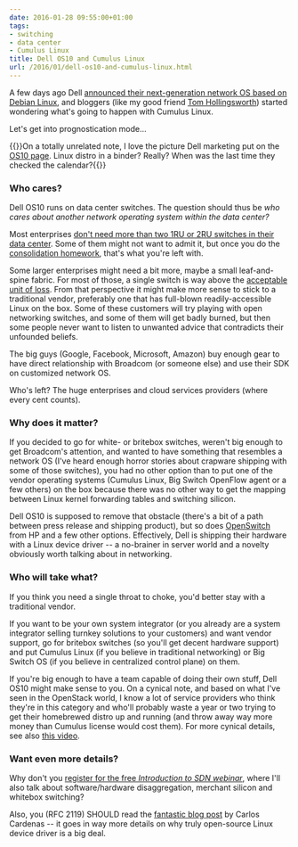 ```yaml
---
date: 2016-01-28 09:55:00+01:00
tags:
- switching
- data center
- Cumulus Linux
title: Dell OS10 and Cumulus Linux
url: /2016/01/dell-os10-and-cumulus-linux.html
---
```

A few days ago Dell [announced their next-generation network OS based on Debian Linux](https://www.dell.com/learn/us/en/uscorp1/press-releases/2016-01-20-dell-raises-the-bar-for-open-networking), and bloggers (like my good friend [Tom Hollingsworth](http://networkingnerd.net/2016/01/20/the-tortoise-and-the-austin-hare/)) started wondering what's going to happen with Cumulus Linux.

Let's get into prognostication mode...

{{<note>}}On a totally unrelated note, I love the picture Dell marketing put on the [OS10 page](https://web.archive.org/web/20160125141829/http://www.dell.com/us/business/p/open-platform-software/pd). Linux distro in a binder? Really? When was the last time they checked the calendar?{{</note>}}
<!--more-->
### Who cares?

Dell OS10 runs on data center switches. The question should thus be *who cares about another network operating system within the data center?*

Most enterprises [don't need more than two 1RU or 2RU switches in their data center](/2014/10/all-you-need-are-two-top-of-rack.html). Some of them might not want to admit it, but once you do the [consolidation homework](/2015/11/presentation-all-you-need-are-two.html), that's what you're left with.

Some larger enterprises might need a bit more, maybe a small leaf-and-spine fabric. For most of those, a single switch is way above the [acceptable unit of loss](http://kontrolissues.net/2015/03/27/sometimes-size-matters-im-sorry-but-youre-just-not-big-enough/). From that perspective it might make more sense to stick to a traditional vendor, preferably one that has full-blown readily-accessible Linux on the box. Some of these customers will try playing with open networking switches, and some of them will get badly burned, but then some people never want to listen to unwanted advice that contradicts their unfounded beliefs.

The big guys (Google, Facebook, Microsoft, Amazon) buy enough gear to have direct relationship with Broadcom (or someone else) and use their SDK on customized network OS.

Who's left? The huge enterprises and cloud services providers (where every cent counts).

### Why does it matter?

If you decided to go for white- or britebox switches, weren't big enough to get Broadcom's attention, and wanted to have something that resembles a network OS (I've heard enough horror stories about crapware shipping with some of those switches), you had no other option than to put one of the vendor operating systems (Cumulus Linux, Big Switch OpenFlow agent or a few others) on the box because there was no other way to get the mapping between Linux kernel forwarding tables and switching silicon.

Dell OS10 is supposed to remove that obstacle (there's a bit of a path between press release and shipping product), but so does [OpenSwitch](/2016/01/openswitch-deep-dive-on-software-gone.html) from HP and a few other options. Effectively, Dell is shipping their hardware with a Linux device driver -- a no-brainer in server world and a novelty obviously worth talking about in networking.

### Who will take what?

If you think you need a single throat to choke, you'd better stay with a traditional vendor.

If you want to be your own system integrator (or you already are a system integrator selling turnkey solutions to your customers) and want vendor support, go for britebox switches (so you'll get decent hardware support) and put Cumulus Linux (if you believe in traditional networking) or Big Switch OS (if you believe in centralized control plane) on them.

If you're big enough to have a team capable of doing their own stuff, Dell OS10 might make sense to you. On a cynical note, and based on what I've seen in the OpenStack world, I know a lot of service providers who think they're in this category and who'll probably waste a year or two trying to get their homebrewed distro up and running (and throw away way more money than Cumulus license would cost them). For more cynical details, see also [this video](https://www.youtube.com/watch?v=ClKEkCRvWTQ).

### Want even more details?

Why don't you [register for the free *Introduction to SDN webinar*](http://www.ipspace.net/Introduction_to_Software_Defined_Networking_(SDN)), where I'll also talk about software/hardware disaggregation, merchant silicon and whitebox switching?

Also, you (RFC 2119) SHOULD read the [fantastic blog post](http://packetpushers.net/industry-needs-open-source-framework-switching-silicon/) by Carlos Cardenas -- it goes in way more details on why truly open-source Linux device driver is a big deal.
